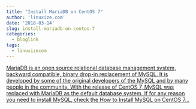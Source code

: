 ```yaml
---
title: "Install MariaDB on CentOS 7"
author: 'linuxize.com'
date: '2018-03-14'
slug: install-mariadb-on-centos-7
categories:
  - bloglink
tags:
  - linuxizecom
---
```


[MariaDB is an open source relational database management system, backward compatible, binary drop-in replacement of MySQL. It is developed by some of the original developers of the MySQL and by many people in the community. With the release of CentOS 7, MySQL was replaced with MariaDB as the default database system. If for any reason you need to install MySQL, check the How to Install MySQL on CentOS 7...<click to read more>](https://linuxize.com/post/install-mariadb-on-centos-7/)

